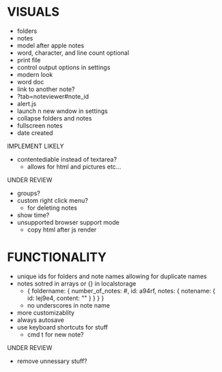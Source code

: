 # VISUALS
  - folders
  - notes
  - model after apple notes
  - word, character, and line count optional
  - print file
  - control output options in settings
  - modern look
  - word doc
  - link to another note?
  - ?tab=noteviewer#note_id
  - alert.js
  - launch n new wndow in settings
  - collapse folders and notes
  - fullscreen notes
  - date created
  
IMPLEMENT LIKELY
  - contentediable instead of textarea?
    - allows for html and pictures etc... 

UNDER REVIEW
  - groups?
  - custom right click menu?
    - for deleting notes
  - show time?
  - unsupported browser support mode
    - copy html after js render

# FUNCTIONALITY
  - unique ids for folders and note names allowing for duplicate names
  - notes sotred in arrays or {} in localstorage
    - { 
      foldername: {
          number_of_notes: #, 
          id: a94rf, 
          notes: {
            notename: {
              id: lej9e4, 
              content: ""
            }
          }
      }
    }
    - no underscores in note name
  - more customizablity
  - always autosave
  - use keyboard shortcuts for stuff
    - cmd t for new note?
  
  UNDER REVIEW
  - remove unnessary stuff?